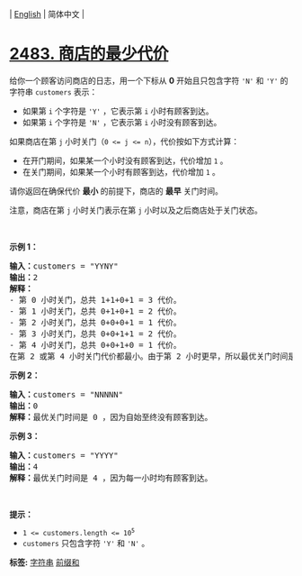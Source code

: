 | [English](README_EN.md) | 简体中文 |

# [2483. 商店的最少代价](https://leetcode.cn/problems/minimum-penalty-for-a-shop)
<p>给你一个顾客访问商店的日志，用一个下标从 <strong>0</strong>&nbsp;开始且只包含字符&nbsp;<code>'N'</code> 和&nbsp;<code>'Y'</code>&nbsp;的字符串&nbsp;<code>customers</code>&nbsp;表示：</p>

<ul>
	<li>如果第&nbsp;<code>i</code>&nbsp;个字符是&nbsp;<code>'Y'</code>&nbsp;，它表示第&nbsp;<code>i</code>&nbsp;小时有顾客到达。</li>
	<li>如果第&nbsp;<code>i</code>&nbsp;个字符是&nbsp;<code>'N'</code>&nbsp;，它表示第 <code>i</code>&nbsp;小时没有顾客到达。</li>
</ul>

<p>如果商店在第&nbsp;<code>j</code>&nbsp;小时关门（<code>0 &lt;= j &lt;= n</code>），代价按如下方式计算：</p>

<ul>
	<li>在开门期间，如果某一个小时没有顾客到达，代价增加 <code>1</code>&nbsp;。</li>
	<li>在关门期间，如果某一个小时有顾客到达，代价增加&nbsp;<code>1</code>&nbsp;。</li>
</ul>

<p>请你返回在确保代价 <strong>最小</strong>&nbsp;的前提下，商店的&nbsp;<strong>最早</strong>&nbsp;关门时间。</p>

<p>注意，商店在第 <code>j</code>&nbsp;小时关门表示在第 <code>j</code> 小时以及之后商店处于关门状态。</p>

<p>&nbsp;</p>

<p><strong>示例 1：</strong></p>

<pre>
<b>输入：</b>customers = "YYNY"
<b>输出：</b>2
<b>解释：</b>
- 第 0 小时关门，总共 1+1+0+1 = 3 代价。
- 第 1 小时关门，总共 0+1+0+1 = 2 代价。
- 第 2 小时关门，总共 0+0+0+1 = 1 代价。
- 第 3 小时关门，总共 0+0+1+1 = 2 代价。
- 第 4 小时关门，总共 0+0+1+0 = 1 代价。
在第 2 或第 4 小时关门代价都最小。由于第 2 小时更早，所以最优关门时间是 2 。
</pre>

<p><strong>示例 2：</strong></p>

<pre>
<b>输入：</b>customers = "NNNNN"
<b>输出：</b>0
<b>解释：</b>最优关门时间是 0 ，因为自始至终没有顾客到达。</pre>

<p><strong>示例 3：</strong></p>

<pre>
<b>输入：</b>customers = "YYYY"
<b>输出：</b>4
<b>解释：</b>最优关门时间是 4 ，因为每一小时均有顾客到达。
</pre>

<p>&nbsp;</p>

<p><strong>提示：</strong></p>

<ul>
	<li><code>1 &lt;= customers.length &lt;= 10<sup>5</sup></code></li>
	<li><code>customers</code>&nbsp;只包含字符&nbsp;<code>'Y'</code>&nbsp;和&nbsp;<code>'N'</code>&nbsp;。</li>
</ul>

**标签:**  [字符串](https://leetcode.cn/tag/string) [前缀和](https://leetcode.cn/tag/prefix-sum) 